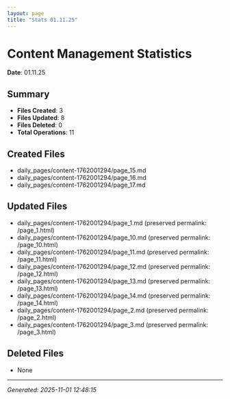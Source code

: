 ```yaml
---
layout: page
title: "Stats 01.11.25"
---
```


# Content Management Statistics

**Date**: 01.11.25

## Summary

- **Files Created**: 3
- **Files Updated**: 8  
- **Files Deleted**: 0
- **Total Operations**: 11

## Created Files

- daily_pages/content-1762001294/page_15.md
- daily_pages/content-1762001294/page_16.md
- daily_pages/content-1762001294/page_17.md

## Updated Files

- daily_pages/content-1762001294/page_1.md (preserved permalink: /page_1.html)
- daily_pages/content-1762001294/page_10.md (preserved permalink: /page_10.html)
- daily_pages/content-1762001294/page_11.md (preserved permalink: /page_11.html)
- daily_pages/content-1762001294/page_12.md (preserved permalink: /page_12.html)
- daily_pages/content-1762001294/page_13.md (preserved permalink: /page_13.html)
- daily_pages/content-1762001294/page_14.md (preserved permalink: /page_14.html)
- daily_pages/content-1762001294/page_2.md (preserved permalink: /page_2.html)
- daily_pages/content-1762001294/page_3.md (preserved permalink: /page_3.html)

## Deleted Files

- None

---
*Generated: 2025-11-01 12:48:15*
